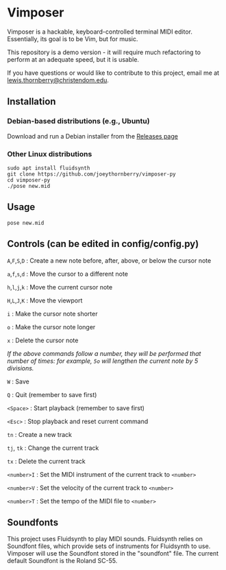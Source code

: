 # Vimposer

Vimposer is a hackable, keyboard-controlled terminal MIDI editor. Essentially, its goal is to be Vim, but for music.

This repository is a demo version - it will require much refactoring to perform at an adequate speed, but it is usable.

If you have questions or would like to contribute to this project, email me at lewis.thornberry@christendom.edu.

## Installation

### Debian-based distributions (e.g., Ubuntu)
Download and run a Debian installer from the [Releases page](https://github.com/joeythornberry/vimposer-py/releases)

### Other Linux distributions
```
sudo apt install fluidsynth
git clone https://github.com/joeythornberry/vimposer-py
cd vimposer-py
./pose new.mid
```

## Usage
```
pose new.mid
```

## Controls (can be edited in config/config.py)
`A`,`F`,`S`,`D` : Create a new note before, after, above, or below the cursor note

`a`,`f`,`s`,`d` : Move the cursor to a different note

`h`,`l`,`j`,`k` : Move the current cursor note

`H`,`L`,`J`,`K` : Move the viewport

`i` : Make the cursor note shorter

`o` : Make the cursor note longer

`x` : Delete the cursor note

_If the above commands follow a number, they will be performed that number of times: for example, `5o` will lengthen the current note by 5 divisions._

`W` : Save

`Q` : Quit (remember to save first)

`<Space>` : Start playback (remember to save first)

`<Esc>` : Stop playback and reset current command

`tn` : Create a new track

`tj`, `tk` : Change the current track

`tx` : Delete the current track

`<number>I` : Set the MIDI instrument of the current track to `<number>`

`<number>V` : Set the velocity of the current track to `<number>`

`<number>T` : Set the tempo of the MIDI file to `<number>`

## Soundfonts
This project uses Fluidsynth to play MIDI sounds. Fluidsynth relies on Soundfont files, which provide sets of instruments for Fluidsynth to use. Vimposer will use the Soundfont stored in the "soundfont" file. The current default Soundfont is the Roland SC-55.
